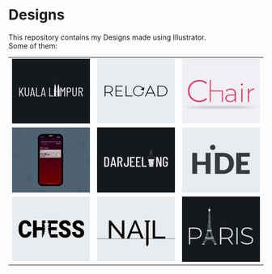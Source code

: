 # Designs
This repository contains my Designs made using Illustrator.<br>
Some of them:<br>
<table>
<tr><td><img src="./2020-12/png/29.12.2020.png"></td><td><img src="./2020-11/png/25.11.2020.png"></td><td><img src="./2020-11/png/17.11.2020.png"></td></tr>
<tr><td><img src="./2020-11/png/19.11.2020 - 2.png"></td><td><img src="./2020-12/png/31.12.2020.png"></td><td><img src="./2020-11/png/23.11.2020.png"></td></tr>
<tr><td><img src="./2020-11/png/20.11.2020.png"></td><td><img src="./2020-11/png/24.11.2020.png"></td><td><img src="./2020-12/png/18.12.2020.png"></td></tr>
</table>
